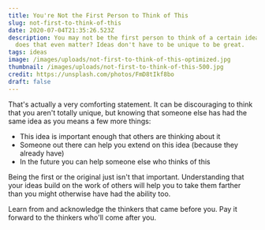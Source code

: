 ```yaml
---
title: You're Not the First Person to Think of This
slug: not-first-to-think-of-this
date: 2020-07-04T21:35:26.523Z
description: You may not be the first person to think of a certain idea, but
  does that even matter? Ideas don't have to be unique to be great.
tags: ideas
image: /images/uploads/not-first-to-think-of-this-optimized.jpg
thumbnail: /images/uploads/not-first-to-think-of-this-500.jpg
credit: https://unsplash.com/photos/FmD8tIkf8bo
draft: false
---
```

That's actually a very comforting statement. It can be discouraging to think that you aren't totally unique, but knowing that someone else has  had the same idea as you means a few more things:

- This idea is important enough that others are thinking about it
- Someone out there can help you extend on this idea (because they already have)
- In the future you can help someone else who thinks of this

Being the first or the original just isn't that important. Understanding that your ideas build on the work of others will help you to take them farther than you might otherwise have had the ability too.

Learn from and acknowledge the thinkers that came before you. Pay it forward to the thinkers who'll come after you.